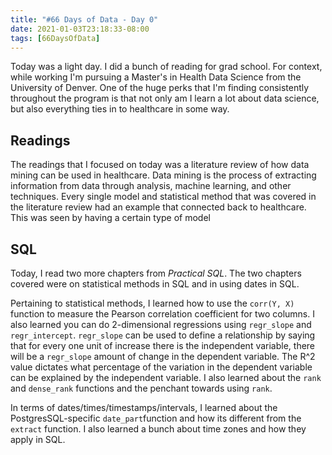 ```yaml
---
title: "#66 Days of Data - Day 0"
date: 2021-01-03T23:18:33-08:00
tags: [66DaysOfData]
---
```


Today was a light day. I did a bunch of reading for grad school. For context, while working I'm pursuing a Master's in Health Data Science from the University of Denver. One of the huge perks that I'm finding consistently throughout the program is that not only am I learn a lot about data science, but also everything ties in to healthcare in some way.

## Readings
The readings that I focused on today was a literature review of how data mining can be used in healthcare. Data mining is the process of extracting information from data through analysis, machine learning, and other techniques. Every single model and statistical method that was covered in the literature review had an example that connected back to healthcare. This was seen by having a certain type of model 

## SQL
Today, I read two more chapters from *Practical SQL*. The two chapters covered were on statistical methods in SQL and in using dates in SQL.

Pertaining to statistical methods, I learned how to use the `corr(Y, X)` function to measure the Pearson correlation coefficient for two columns. I also learned you can do 2-dimensional regressions using `regr_slope` and `regr_intercept`. `regr_slope` can be used to define a relationship by saying that for every one unit of increase there is the independent variable, there will be a `regr_slope` amount of change in the dependent variable. The R^2 value dictates what percentage of the variation in the dependent variable can be explained by the independent variable. I also learned about the `rank` and `dense_rank` functions and the penchant towards using `rank`.

In terms of dates/times/timestamps/intervals, I learned about the PostgresSQL-specific `date_part`function and how its different from the `extract` function. I also learned a bunch about time zones and how they apply in SQL.

